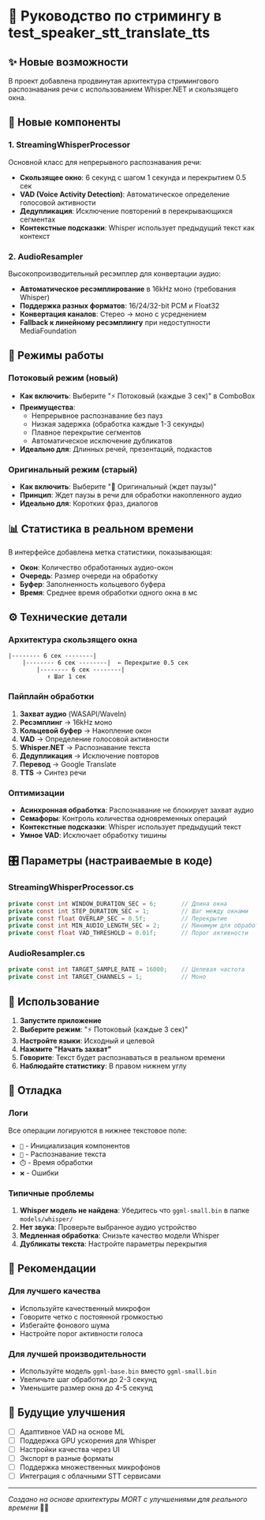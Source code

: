 # 🌊 Руководство по стримингу в test_speaker_stt_translate_tts

## ✨ Новые возможности

В проект добавлена продвинутая архитектура стримингового распознавания речи с использованием Whisper.NET и скользящего окна.

## 🔧 Новые компоненты

### 1. StreamingWhisperProcessor
Основной класс для непрерывного распознавания речи:
- **Скользящее окно**: 6 секунд с шагом 1 секунда и перекрытием 0.5 сек
- **VAD (Voice Activity Detection)**: Автоматическое определение голосовой активности
- **Дедупликация**: Исключение повторений в перекрывающихся сегментах
- **Контекстные подсказки**: Whisper использует предыдущий текст как контекст

### 2. AudioResampler
Высокопроизводительный ресэмплер для конвертации аудио:
- **Автоматическое ресэмплирование** в 16kHz моно (требования Whisper)
- **Поддержка разных форматов**: 16/24/32-bit PCM и Float32
- **Конвертация каналов**: Стерео → моно с усреднением
- **Fallback к линейному ресэмплингу** при недоступности MediaFoundation

## 🚀 Режимы работы

### Потоковый режим (новый)
- **Как включить**: Выберите "⚡ Потоковый (каждые 3 сек)" в ComboBox
- **Преимущества**:
  - Непрерывное распознавание без пауз
  - Низкая задержка (обработка каждые 1-3 секунды)
  - Плавное перекрытие сегментов
  - Автоматическое исключение дубликатов
- **Идеально для**: Длинных речей, презентаций, подкастов

### Оригинальный режим (старый)
- **Как включить**: Выберите "🔄 Оригинальный (ждет паузы)"
- **Принцип**: Ждет паузы в речи для обработки накопленного аудио
- **Идеально для**: Коротких фраз, диалогов

## 📊 Статистика в реальном времени

В интерфейсе добавлена метка статистики, показывающая:
- **Окон**: Количество обработанных аудио-окон
- **Очередь**: Размер очереди на обработку
- **Буфер**: Заполненность кольцевого буфера
- **Время**: Среднее время обработки одного окна в мс

## ⚙️ Технические детали

### Архитектура скользящего окна
```
|-------- 6 сек --------|
    |-------- 6 сек --------|  ← Перекрытие 0.5 сек
        |-------- 6 сек --------|
           ↑ Шаг 1 сек
```

### Пайплайн обработки
1. **Захват аудио** (WASAPI/WaveIn)
2. **Ресэмплинг** → 16kHz моно
3. **Кольцевой буфер** → Накопление окон
4. **VAD** → Определение голосовой активности
5. **Whisper.NET** → Распознавание текста
6. **Дедупликация** → Исключение повторов
7. **Перевод** → Google Translate
8. **TTS** → Синтез речи

### Оптимизации
- **Асинхронная обработка**: Распознавание не блокирует захват аудио
- **Семафоры**: Контроль количества одновременных операций
- **Контекстные подсказки**: Whisper использует предыдущий текст
- **Умное VAD**: Исключает обработку тишины

## 🎛️ Параметры (настраиваемые в коде)

### StreamingWhisperProcessor.cs
```csharp
private const int WINDOW_DURATION_SEC = 6;       // Длина окна
private const int STEP_DURATION_SEC = 1;         // Шаг между окнами  
private const float OVERLAP_SEC = 0.5f;          // Перекрытие
private const int MIN_AUDIO_LENGTH_SEC = 2;      // Минимум для обработки
private const float VAD_THRESHOLD = 0.01f;       // Порог активности
```

### AudioResampler.cs
```csharp
private const int TARGET_SAMPLE_RATE = 16000;    // Целевая частота
private const int TARGET_CHANNELS = 1;           // Моно
```

## 🔄 Использование

1. **Запустите приложение**
2. **Выберите режим**: "⚡ Потоковый (каждые 3 сек)"
3. **Настройте языки**: Исходный и целевой
4. **Нажмите "Начать захват"**
5. **Говорите**: Текст будет распознаваться в реальном времени
6. **Наблюдайте статистику**: В правом нижнем углу

## 🐛 Отладка

### Логи
Все операции логируются в нижнее текстовое поле:
- `🔧` - Инициализация компонентов
- `🎤` - Распознавание текста
- `⏱️` - Время обработки
- `❌` - Ошибки

### Типичные проблемы
1. **Whisper модель не найдена**: Убедитесь что `ggml-small.bin` в папке `models/whisper/`
2. **Нет звука**: Проверьте выбранное аудио устройство
3. **Медленная обработка**: Снизьте качество модели Whisper
4. **Дубликаты текста**: Настройте параметры перекрытия

## 🎯 Рекомендации

### Для лучшего качества
- Используйте качественный микрофон
- Говорите четко с постоянной громкостью
- Избегайте фонового шума
- Настройте порог активности голоса

### Для лучшей производительности
- Используйте модель `ggml-base.bin` вместо `ggml-small.bin`
- Увеличьте шаг обработки до 2-3 секунд
- Уменьшите размер окна до 4-5 секунд

## 🚀 Будущие улучшения

- [ ] Адаптивное VAD на основе ML
- [ ] Поддержка GPU ускорения для Whisper
- [ ] Настройки качества через UI
- [ ] Экспорт в разные форматы
- [ ] Поддержка множественных микрофонов
- [ ] Интеграция с облачными STT сервисами

---

*Создано на основе архитектуры MORT с улучшениями для реального времени* 🎤✨